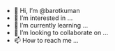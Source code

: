 - 👋 Hi, I’m @barotkuman
- 👀 I’m interested in ...
- 🌱 I’m currently learning ...
- 💞️ I’m looking to collaborate on ...
- 📫 How to reach me ...

<!---
barotkuman/barotkuman is a ✨ special ✨ repository because its `README.md` (this file) appears on your GitHub profile.
You can click the Preview link to take a look at your changes.
--->
